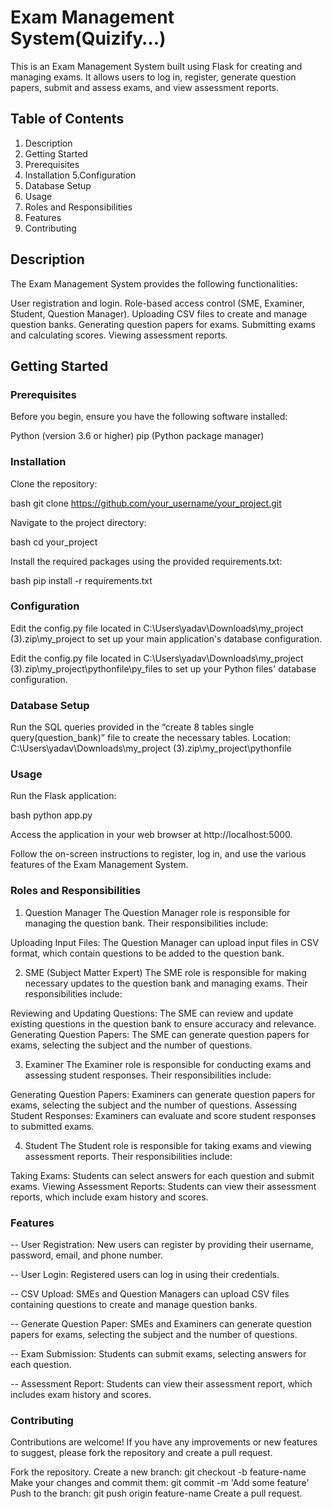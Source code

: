 # Exam Management System(Quizify…)
This is an Exam Management System built using Flask for creating and managing exams. It allows users to log in, register, generate question papers, submit and assess exams, and view assessment reports.

## Table of Contents
1. Description
2. Getting Started
3. Prerequisites
4. Installation
5.Configuration
6. Database Setup
7. Usage
8. Roles and Responsibilities
9. Features
10. Contributing

## Description

The Exam Management System provides the following functionalities:

User registration and login.
Role-based access control (SME, Examiner, Student, Question Manager).
Uploading CSV files to create and manage question banks.
Generating question papers for exams.
Submitting exams and calculating scores.
Viewing assessment reports.

## Getting Started

### Prerequisites
Before you begin, ensure you have the following software installed:

Python (version 3.6 or higher)
pip (Python package manager)

### Installation
Clone the repository:

bash
git clone https://github.com/your_username/your_project.git

Navigate to the project directory:

bash
cd your_project

Install the required packages using the provided requirements.txt:

bash
pip install -r requirements.txt

### Configuration
Edit the config.py file located in C:\Users\yadav\Downloads\my_project (3).zip\my_project
to set up your main application's database configuration.

Edit the config.py file located in
 C:\Users\yadav\Downloads\my_project (3).zip\my_project\pythonfile\py_files 
to set up your Python files' database configuration.

### Database Setup
Run the SQL queries provided in the “create 8 tables single query(question_bank)” file to create the necessary tables.
Location: C:\Users\yadav\Downloads\my_project (3).zip\my_project\pythonfile

### Usage
Run the Flask application:

bash
python app.py

Access the application in your web browser at http://localhost:5000.

Follow the on-screen instructions to register, log in, and use the various features of the Exam Management System.

### Roles and Responsibilities

1. Question Manager
The Question Manager role is responsible for managing the question bank. Their responsibilities include:

Uploading Input Files: The Question Manager can upload input files in CSV format, which contain questions to be added to the question bank.

2. SME (Subject Matter Expert)
The SME role is responsible for making necessary updates to the question bank and managing exams. Their responsibilities include:

Reviewing and Updating Questions: The SME can review and update existing questions in the question bank to ensure accuracy and relevance.
Generating Question Papers: The SME can generate question papers for exams, selecting the subject and the number of questions.

3. Examiner
The Examiner role is responsible for conducting exams and assessing student responses. Their responsibilities include:

Generating Question Papers: Examiners can generate question papers for exams, selecting the subject and the number of questions.
Assessing Student Responses: Examiners can evaluate and score student responses to submitted exams.

4. Student
The Student role is responsible for taking exams and viewing assessment reports. Their responsibilities include:

Taking Exams: Students can select answers for each question and submit exams.
Viewing Assessment Reports: Students can view their assessment reports, which include exam history and scores.

### Features
-- User Registration: New users can register by providing their username, password, email, and phone number.

-- User Login: Registered users can log in using their credentials.

-- CSV Upload: SMEs and Question Managers can upload CSV files containing questions to create and manage question banks.

-- Generate Question Paper: SMEs and Examiners can generate question papers for exams, selecting the subject and the number of questions.

-- Exam Submission: Students can submit exams, selecting answers for each question.

-- Assessment Report: Students can view their assessment report, which includes exam history and scores.

### Contributing
Contributions are welcome! If you have any improvements or new features to suggest, please fork the repository and create a pull request.

Fork the repository.
Create a new branch: git checkout -b feature-name
Make your changes and commit them: git commit -m 'Add some feature'
Push to the branch: git push origin feature-name
Create a pull request.
